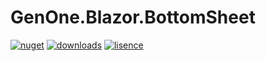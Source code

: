 # GenOne.Blazor.BottomSheet

[![nuget](https://img.shields.io/nuget/v/GenOne.Blazor.BottomSheet?style=flat-square)](https://www.nuget.org/packages/GenOne.Blazor.BottomSheet)
[![downloads](https://img.shields.io/nuget/dt/GenOne.Blazor.BottomSheet?style=flat-square)](https://www.nuget.org/packages/GenOne.Blazor.BottomSheet)
[![lisence](https://img.shields.io/badge/lisence-MIT-green?style=flat-square)](https://github.com/Generation-One/GenOne.Blazor.BottomSheet/blob/master/LICENSE)
